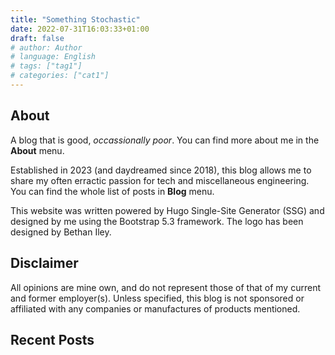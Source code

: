 ```yaml
---
title: "Something Stochastic"
date: 2022-07-31T16:03:33+01:00
draft: false
# author: Author
# language: English
# tags: ["tag1"]
# categories: ["cat1"]
---
```



## About

A blog that is good, _occassionally poor_. You can find more about me in the **About** menu.

Established in 2023 (and daydreamed since 2018), this blog allows me to share my often erractic passion for tech and miscellaneous engineering. You can find the whole list of posts in **Blog** menu.

This website was written powered by Hugo Single-Site Generator (SSG) and designed by me using the Bootstrap 5.3 framework. The logo has been designed by Bethan Iley.

## Disclaimer

All opinions are mine own, and do not represent those of that of my current and former employer(s). Unless specified, this blog is not sponsored or affiliated with any companies or manufactures of products mentioned.

## Recent Posts